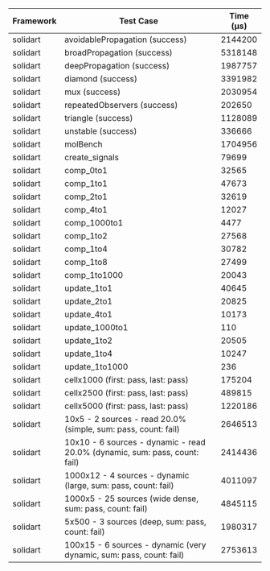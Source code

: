 | Framework | Test Case | Time (μs) |
| --- | --- | --- |
| solidart | avoidablePropagation (success) | 2144200 |
| solidart | broadPropagation (success) | 5318148 |
| solidart | deepPropagation (success) | 1987757 |
| solidart | diamond (success) | 3391982 |
| solidart | mux (success) | 2030954 |
| solidart | repeatedObservers (success) | 202650 |
| solidart | triangle (success) | 1128089 |
| solidart | unstable (success) | 336666 |
| solidart | molBench | 1704956 |
| solidart | create_signals | 79699 |
| solidart | comp_0to1 | 32565 |
| solidart | comp_1to1 | 47673 |
| solidart | comp_2to1 | 32619 |
| solidart | comp_4to1 | 12027 |
| solidart | comp_1000to1 | 4477 |
| solidart | comp_1to2 | 27568 |
| solidart | comp_1to4 | 30782 |
| solidart | comp_1to8 | 27499 |
| solidart | comp_1to1000 | 20043 |
| solidart | update_1to1 | 40645 |
| solidart | update_2to1 | 20825 |
| solidart | update_4to1 | 10173 |
| solidart | update_1000to1 | 110 |
| solidart | update_1to2 | 20505 |
| solidart | update_1to4 | 10247 |
| solidart | update_1to1000 | 236 |
| solidart | cellx1000 (first: pass, last: pass) | 175204 |
| solidart | cellx2500 (first: pass, last: pass) | 489815 |
| solidart | cellx5000 (first: pass, last: pass) | 1220186 |
| solidart | 10x5 - 2 sources - read 20.0% (simple, sum: pass, count: fail) | 2646513 |
| solidart | 10x10 - 6 sources - dynamic - read 20.0% (dynamic, sum: pass, count: fail) | 2414436 |
| solidart | 1000x12 - 4 sources - dynamic (large, sum: pass, count: fail) | 4011097 |
| solidart | 1000x5 - 25 sources (wide dense, sum: pass, count: fail) | 4845115 |
| solidart | 5x500 - 3 sources (deep, sum: pass, count: fail) | 1980317 |
| solidart | 100x15 - 6 sources - dynamic (very dynamic, sum: pass, count: fail) | 2753613 |
